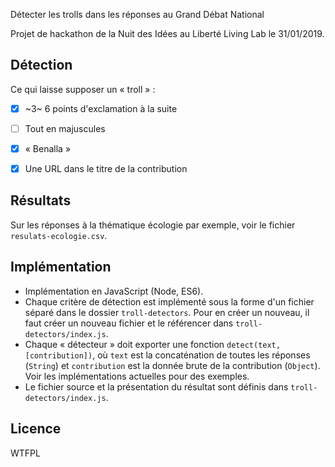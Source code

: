 Détecter les trolls dans les réponses au Grand Débat National

Projet de hackathon de la Nuit des Idées au Liberté Living Lab le 31/01/2019.

Détection
---------

Ce qui laisse supposer un « troll » :

- [x] ~3~ 6 points d'exclamation à la suite
- [ ] Tout en majuscules
- [x] « Benalla »
- [x] Une URL dans le titre de la contribution


Résultats
---------

Sur les réponses à la thématique écologie par exemple, voir le fichier `resulats-ecologie.csv`.

Implémentation
--------------

- Implémentation en JavaScript (Node, ES6).
- Chaque critère de détection est implémenté sous la forme d'un fichier séparé dans le dossier `troll-detectors`. Pour en créer un nouveau, il faut créer un nouveau fichier et le référencer dans `troll-detectors/index.js`.
- Chaque « détecteur » doit exporter une fonction `detect(text, [contribution])`, où `text` est la concaténation de toutes les réponses (`String`) et `contribution` est la donnée brute de la contribution (`Object`). Voir les implémentations actuelles pour des exemples.
- Le fichier source et la présentation du résultat sont définis dans `troll-detectors/index.js`.

Licence
-------

WTFPL
